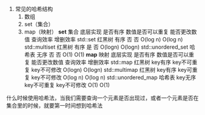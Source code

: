 1. 常见的哈希结构
   1. 数组
   2. set（集合）
   3. map（映射）
   **set**
        集合	底层实现	是否有序	数值是否可以重复	能否更改数值	查询效率	增删效率
        std::set	红黑树	有序	        否	            否	        O(log n)	O(log n)
        std::multiset	红黑树	有序	      是	         否	        O(logn)	    O(logn)
        std::unordered_set	哈希表	无序	否	            否	        O(1)	    O(1)
    **map**
        映射	底层实现	是否有序	数值是否可以重复	能否更改数值	查询效率	增删效率
        std::map	红黑树	key有序	    key不可重复	        key不可修改	O(logn)	    O(logn)
        std::multimap	红黑树	key有序	    key可重复	    key不可修改	O(log n)	O(log n)
        std::unordered_map	哈希表	key无序	key不可重复	    key不可修改	O(1)	    O(1)

什么时候使用哈希法，当我们需要查询一个元素是否出现过，或者一个元素是否在集合里的时候，就要第一时间想到哈希法


















